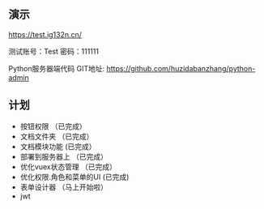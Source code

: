 ## 演示
  https://test.ig132n.cn/
  
  测试账号：Test 密码：111111
  
  Python服务器端代码 GIT地址: https://github.com/huzidabanzhang/python-admin
  
## 计划
* 按钮权限 （已完成）
* 文档文件夹 （已完成）
* 文档模块功能 (已完成）
* 部署到服务器上 （已完成）
* 优化vuex状态管理 （已完成）
* 优化权限.角色和菜单的UI (已完成)
* 表单设计器 （马上开始啦）
* jwt
